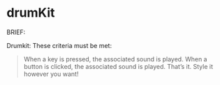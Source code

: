 # drumKit

BRIEF:

Drumkit: 
These criteria must be met:
> When a key is pressed, the associated sound is played.
> When a button is clicked, the associated sound is played.
> That’s it. Style it however you want!
